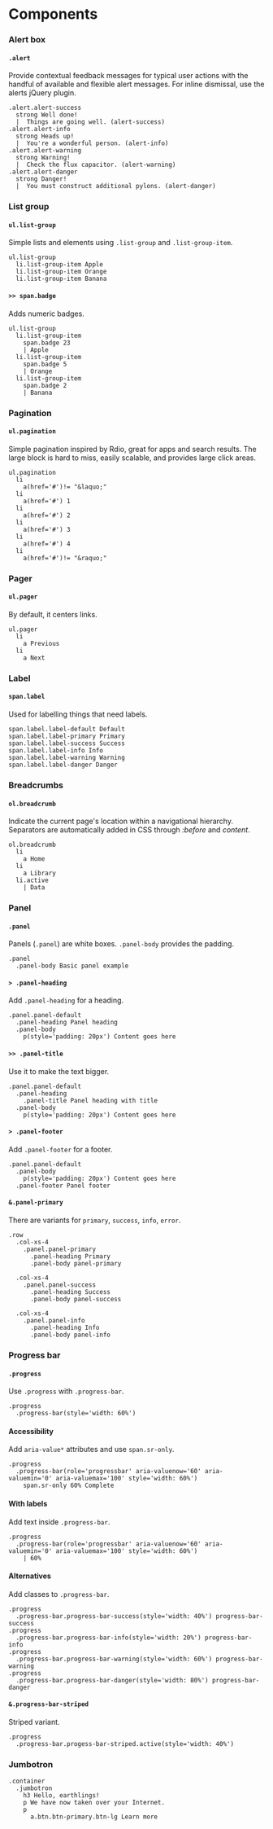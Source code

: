 Components
==========

### Alert box
#### `.alert`
Provide contextual feedback messages for typical user actions
with the handful of available and flexible alert messages. For inline
dismissal, use the alerts jQuery plugin.

```example.jade
.alert.alert-success
  strong Well done!
  |  Things are going well. (alert-success)
.alert.alert-info
  strong Heads up!
  |  You're a wonderful person. (alert-info)
.alert.alert-warning
  strong Warning!
  |  Check the flux capacitor. (alert-warning)
.alert.alert-danger
  strong Danger!
  |  You must construct additional pylons. (alert-danger)
```

### List group
#### `ul.list-group`
Simple lists and elements using `.list-group` and `.list-group-item`.

```example.jade
ul.list-group
  li.list-group-item Apple
  li.list-group-item Orange
  li.list-group-item Banana
```

#### `>> span.badge`
Adds numeric badges.

```example.jade
ul.list-group
  li.list-group-item
    span.badge 23
    | Apple
  li.list-group-item
    span.badge 5
    | Orange
  li.list-group-item
    span.badge 2
    | Banana
```

### Pagination
#### `ul.pagination`

Simple pagination inspired by Rdio, great for apps and
search results. The large block is hard to miss, easily scalable, and
provides large click areas.

```example.jade
ul.pagination
  li
    a(href='#')!= "&laquo;"
  li
    a(href='#') 1
  li
    a(href='#') 2
  li
    a(href='#') 3
  li
    a(href='#') 4
  li
    a(href='#')!= "&raquo;"
```

### Pager
#### `ul.pager`
By default, it centers links.

```example.jade.padded
ul.pager
  li
    a Previous
  li
    a Next
```

### Label
#### `span.label`

Used for labelling things that need labels.

```example.jade
span.label.label-default Default
span.label.label-primary Primary
span.label.label-success Success
span.label.label-info Info
span.label.label-warning Warning
span.label.label-danger Danger
```

### Breadcrumbs
#### `ol.breadcrumb`

Indicate the current page's location within a navigational hierarchy.
Separators are automatically added in CSS through *:before* and *content*.

```example.jade
ol.breadcrumb
  li
    a Home
  li
    a Library
  li.active
    | Data
```

### Panel
#### `.panel`

Panels (`.panel`) are white boxes. `.panel-body` provides the padding.

```example.jade
.panel
  .panel-body Basic panel example
```

#### `> .panel-heading`
Add `.panel-heading` for a heading.

```example.jade
.panel.panel-default
  .panel-heading Panel heading
  .panel-body
    p(style='padding: 20px') Content goes here
```

#### `>> .panel-title`
Use it to make the text bigger.

```example.jade
.panel.panel-default
  .panel-heading
    .panel-title Panel heading with title
  .panel-body
    p(style='padding: 20px') Content goes here
```

#### `> .panel-footer`
Add `.panel-footer` for a footer.

```example.jade
.panel.panel-default
  .panel-body
    p(style='padding: 20px') Content goes here
  .panel-footer Panel footer
```

#### `&.panel-primary`
There are variants for `primary`, `success`, `info`, `error`.

```example.jade
.row
  .col-xs-4
    .panel.panel-primary
      .panel-heading Primary
      .panel-body panel-primary

  .col-xs-4
    .panel.panel-success
      .panel-heading Success
      .panel-body panel-success

  .col-xs-4
    .panel.panel-info
      .panel-heading Info
      .panel-body panel-info
```

### Progress bar
#### `.progress`
Use `.progress` with `.progress-bar`.

```example.jade
.progress
  .progress-bar(style='width: 60%')
```

#### Accessibility
Add `aria-value*` attributes and use `span.sr-only`.

```example.jade
.progress
  .progress-bar(role='progressbar' aria-valuenow='60' aria-valuemin='0' aria-valuemax='100' style='width: 60%')
    span.sr-only 60% Complete
```

#### With labels
Add text inside `.progress-bar`.

```example.jade
.progress
  .progress-bar(role='progressbar' aria-valuenow='60' aria-valuemin='0' aria-valuemax='100' style='width: 60%')
    | 60%
```

#### Alternatives
Add classes to `.progress-bar`.

```example.jade
.progress
  .progress-bar.progress-bar-success(style='width: 40%') progress-bar-success
.progress
  .progress-bar.progress-bar-info(style='width: 20%') progress-bar-info
.progress
  .progress-bar.progress-bar-warning(style='width: 60%') progress-bar-warning
.progress
  .progress-bar.progress-bar-danger(style='width: 80%') progress-bar-danger
```

#### `&.progress-bar-striped`
Striped variant.

```example.jade
.progress
  .progress-bar.progess-bar-striped.active(style='width: 40%')
```

### Jumbotron

```example.jade.-full
.container
  .jumbotron
    h3 Hello, earthlings!
    p We have now taken over your Internet.
    p
      a.btn.btn-primary.btn-lg Learn more
```
